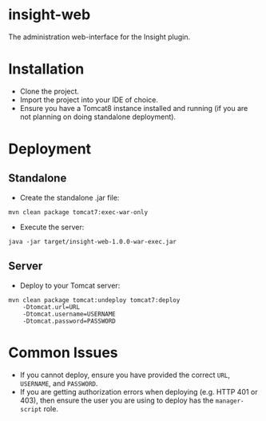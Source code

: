 insight-web
===========

The administration web-interface for the Insight plugin.

# Installation

* Clone the project.
* Import the project into your IDE of choice.
* Ensure you have a Tomcat8 instance installed and running (if you are not planning on doing standalone deployment).

# Deployment

## Standalone

* Create the standalone .jar file:

```
mvn clean package tomcat7:exec-war-only
```

* Execute the server:

```
java -jar target/insight-web-1.0.0-war-exec.jar
```

## Server

* Deploy to your Tomcat server:

```
mvn clean package tomcat:undeploy tomcat7:deploy
    -Dtomcat.url=URL
    -Dtomcat.username=USERNAME
    -Dtomcat.password=PASSWORD
```

# Common Issues

* If you cannot deploy, ensure you have provided the correct `URL`, `USERNAME`, and `PASSWORD`.
* If you are getting authorization errors when deploying (e.g. HTTP 401 or 403), then ensure the user you are using to deploy has the `manager-script` role.
